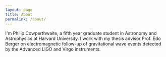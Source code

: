 ```yaml
---
layout: page
title: About
permalink: /about/
---
```


I'm Philip Cowperthwaite, a fifth year graduate student in Astronomy and Astrophysics at Harvard University. I work with my thesis advisor Prof. Edo Berger on electromagnetic follow-up of gravitational wave events detected by the Advanced LIGO and Virgo instruments. 